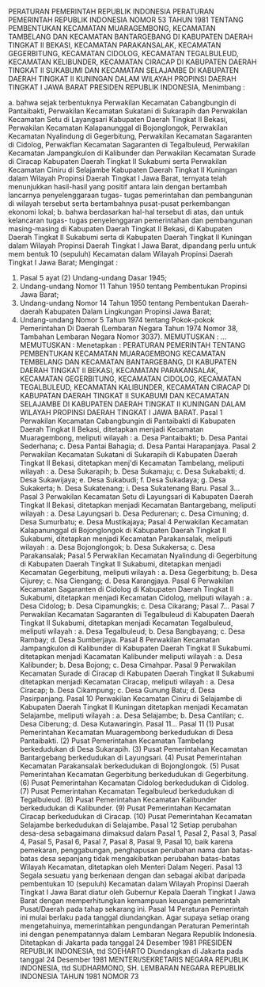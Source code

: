  PERATURAN PEMERINTAH REPUBLIK INDONESIA PERATURAN PEMERINTAH REPUBLIK INDONESIA NOMOR 53 TAHUN 1981 TENTANG PEMBENTUKAN KECAMATAN MUARAGEMBONG, KECAMATAN TAMBELANG DAN KECAMATAN BANTARGEBANG DI KABUPATEN DAERAH TINGKAT II BEKASI, KECAMATAN PARAKANSALAK, KECAMATAN GEGERBITUNG, KECAMATAN CIDOLOG, KECAMATAN TEGALBULEUD, KECAMATAN KELIBUNDER, KECAMATAN CIRACAP DI KABUPATEN DAERAH TINGKAT II SUKABUMI DAN KECAMATAN SELAJAMBE DI KABUPATEN DAERAH TINGKAT II KUNINGAN DALAM WILAYAH PROPINSI DAERAH TINGKAT I JAWA BARAT PRESIDEN REPUBLIK INDONESIA,
Menimbang :

a. bahwa sejak terbentuknya Perwakilan Kecamatan Cabangbungin di Pantaibakti, Perwakilan Kecamatan Sukatani di Sukarapih dan Perwakilan Kecamatan Setu di Layangsari Kabupaten Daerah Tingkat II Bekasi, Perwakilan Kecamatan Kalapanunggal di Bojonglongok, Perwakilan Kecamatan Nyalindung di Gegerbitung, Perwakilan Kecamatan Sagaranten di Cidolog, Perwakflan Kecamatan Sagaranten di Tegalbuleud, Perwakilan Kecamatan Jampangkulon di Kalibunder dan Perwakilan Kecamatan Surade di Ciracap Kabupaten Daerah Tingkat II Sukabumi serta Perwakilan Kecamatan Ciniru di Selajambe Kabupaten Daerah Tingkat II Kuningan dalam Wilayah Propinsi Daerah Tingkat I Jawa Barat, ternyata telah menunjukkan hasil-hasil yang positif antara lain dengan bertambah lancarnya penyelenggaraan tugas- tugas pemerintahan dan pembangunan di wilayah tersebut serta bertambahnya pusat-pusat perkembangan ekonomi lokal;
b. bahwa berdasarkan hal-hal tersebut di atas, dan untuk kelancaran tugas- tugas penyelenggaran pemerintahan dan pembangunan masing-masing di Kabupaten Daerah Tingkat II Bekasi, di Kabupaten Daerah Tingkat II Sukabumi serta di Kabupaten Daerah Tingkat II Kuningan dalam Wilayah Propinsi Daerah Tingkat I Jawa Barat, dipandang perlu untuk mem bentuk 10 (sepuluh) Kecamatan dalam Wilayah Propinsi Daerah Tingkat I Jawa Barat;
Mengingat :

1. Pasal 5 ayat (2) Undang-undang Dasar 1945;
2. Undang-undang Nomor 11 Tahun 1950 tentang Pembentukan Propinsi Jawa Barat;
3. Undang-undang Nomor 14 Tahun 1950 tentang Pembentukan Daerah- daerah Kabupaten Dalam Lingkungan Propinsi Jawa Barat;
4. Undang-undang Nomor 5 Tahun 1974 tentang Pokok-pokok Pemerintahan Di Daerah (Lembaran Negara Tahun 1974 Nomor 38, Tambahan Lembaran Negara Nomor 3037).
MEMUTUSKAN :
 …
MEMUTUSKAN :
 Menetapkan : PERATURAN PEMERINTAH TENTANG PEMBENTUKAN KECAMATAN MUARAGEMBONG KECAMATAN TEMBELANG DAN KECAMATAN BANTARGEBANG, DI KABUPATEN DAERAH TINGKAT II BEKASI, KECAMATAN PARAKANSALAK, KECAMATAN GEGERBITUNG, KECAMATAN CIDOLOG, KECAMATAN TEGALBULEUD, KECAMATAN KALIBUNDER, KECAMATAN CIRACAP DI KABUPATAN DAERAH TINGKAT II SUKABUMI DAN KECAMATAN SELAJAMBE DI KABUPATEN DAERAH TINGKAT II KUNINGAN DALAM WILAYAH PROPINSI DAERAH TINGKAT I JAWA BARAT.
Pasal 1
Perwakilan Kecamatan Cabangbungin di Pantaibakti di Kabupaten Daerah Tingkat II Bekasi, ditetapkan menjadi Kecamatan Muaragembong, meliputi wilayah :
a. Desa Pantaibakti;
b. Desa Pantai Sederhana;
c. Desa Pantai Bahagia;
d. Desa Pantai Harapanjaya.
Pasal 2
Perwakilan Kecamatan Sukatani di Sukarapih di Kabupaten Daerah Tingkat II Bekasi, ditetapkan menj'di Kecamatan Tambelang, meliputi wilayah :
a. Desa Sukarapih;
b. Desa Sukamaju;
c. Desa Sukabakti;
d. Desa Sukawijaya;
e. Desa Sukabudi;
f. Desa Sukadaya;
g. Desa Sukakerta;
h. Desa Sukatenang;
i. Desa Sukatenang Baru. Pasal 3…
Pasal 3
Perwakilan Kecamatan Setu di Layungsari di Kabupaten Daerah Tingkat II Bekasi, ditetapkan menjadi Kecamatan Bantargebang, meliputi wilayah :
a. Desa Layungsari b. Desa Pedurenan;
c. Desa Cimuning;
d. Desa Sumurbatu;
e. Desa Mustikajaya;
Pasal 4
Perwakilan Kecamatan Kalapanunggal di Bojonglongok di Kabupaten Daerah Tingkat II Sukabumi, ditetapkan menjadi Kecamatan Parakansalak, meliputi wilayah :
a. Desa Bojonglongok;
b. Desa Sukakersa;
c. Desa Parakansalak;
Pasal 5
Perwakilan Kecamatan Nyalindung di Gegerbitung di Kabupaten Daerah Tingkat II Sukabumi, ditetapkan menjadi Kecamatan Gegerbitung, meliputi wilayah :
a. Desa Gegerbitung;
b. Desa Cijurey;
c. Nsa Ciengang;
d. Desa Karangjaya.
Pasal 6
Perwakilan Kecamatan Sagaranten di Cidolog di Kabupaten Daerah Tingkat II Sukabumi, ditetapkan menjadi Kecamatan Cidolog, meliputi wilayah :
a. Desa Cidolog;
b. Desa Cipamungkis;
c. Desa Cikarang; Pasal 7…
Pasal 7
Perwakilan Kecamatan Sagaranten di Tegalbuleud di Kabupaten Daerah Tingkat II Sukabumi, ditetapkan menjadi Kecamatan Tegalbuleud, meliputi wilayah :
a. Desa Tegalbuleud;
b. Desa Bangbayang;
c. Desa Rambay;
d. Desa Sumberjaya.
Pasal 8
Perwakilan Kecamatan Jampangkulon di Kalibunder di Kabupaten Daerah Tingkat II Sukabumi. ditetapkan menjadi Kacamatan Kalibunder meliputi wilayah :
a. Desa Kalibunder;
b. Desa Bojong;
c. Desa Cimahpar.
Pasal 9
Perwakilan Kecamatan Surade di Ciracap di Kabupaten Daerah Tingkat II Sukabumi ditetapkan menjadi Kecamatan Ciracap, meliputi wilayah :
a. Desa Ciracap;
b. Desa Cikampung;
c. Desa Gunung Batu;
d. Desa Pasirpanjang.
Pasal 10
Perwakilan Kecamatan Ciniru di Selajambe di Kabupaten Daerah Tingkat II Kuningan ditetapkan menjadi Kecamatan Selajambe, meliputi wilayah :
a. Desa Selajambe;
b. Desa Cantilan;
c. Desa Ciberung;
d. Desa Kutawaringin. Pasal 11…
Pasal 11
(1) Pusat Pemerintahan Kecamatan Muaragembong berkedudukan di Desa Pantaibakti.
(2) Pusat Pemerintahan Kecamatan Tambelang berkedudukan di Desa Sukarapih.
(3) Pusat Pemerintahan Kecamatan Bantargebang berkedudukan di Layungsari.
(4) Pusat Pemerintahan Kecamatan Parakansalak berkedudukan di Bojonglongok.
(5) Pusat Pemerintahan Kecamatan Gegerbitung berkedudukan di Gegerbitung.
(6) Pusat Pemerintahan Kecamatan Cidolog berkedudukan di Cidolog.
(7) Pusat Pemerintahan Kecamatan Tegalbuleud berkedudukan di Tegalbuleud.
(8) Pusat Pemerintahan Kecamatan Kalibunder berkedudukan di Kalibunder.
(9) Pusat Pemerintahan Kecamatan Ciracap berkedudukan di Ciracap.
(10) Pusat Pemerintahan Kecamatan Selajambe berkedudukan di Selajambe.
Pasal 12
Setiap perubahan desa-desa sebagaimana dimaksud dalam Pasal 1, Pasal 2, Pasal 3, Pasal 4, Pasal 5, Pasal 6, Pasal 7, Pasal 8, Pasal 9, Pasal 10, baik karena pemekaran, penggabungan, penghapusan perubahan nama dan batas-batas desa sepanjang tidak mengakibatkan perubahan batas-batas Wilayah Kecamatan, ditetapkan oleh Menteri Dalam Negeri.
Pasal 13
Segala sesuatu yang berkenaan dengan dan sebagai akibat daripada pembentukan 10 (sepuluh) Kecamatan dalam Wilayah Propinsi Daerah Tingkat I Jawa Barat diatur oleh Gubernur Kepala Daerah Tingkat I Jawa Barat dengan memperhitungkan kemampuan keuangan pemerintah Pusat/Daerah pada tahap sekarang ini.
Pasal 14
Peraturan Pemerintah ini mulai berlaku pada tanggal diundangkan. Agar supaya setiap orang mengetahuinya, memerintahkan pengundangan Peraturan Pemerintah ini dengan penempatannya dalam Lembaran Negara Republik Indonesia. Ditetapkan di Jakarta pada tanggal 24 Desember 1981 PRESIDEN REPUBLIK INDONESIA, ttd SOEHARTO Diundangkan di Jakarta pada tanggal 24 Desember 1981 MENTERI/SEKRETARIS NEGARA REPUBLIK INDONESIA, ttd SUDHARMONO, SH. LEMBARAN NEGARA REPUBLIK INDONESIA TAHUN 1981 NOMOR 73